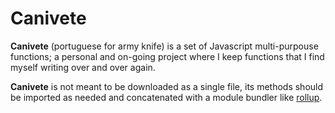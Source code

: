 # Canivete

**Canivete** (portuguese for army knife) is a set of Javascript multi-purpouse functions; a personal and on-going project where I keep functions that I find myself writing over and over again.

**Canivete** is not meant to be downloaded as a single file, its methods should be imported as needed and concatenated with a module bundler like [rollup](https://rollupjs.org/).
